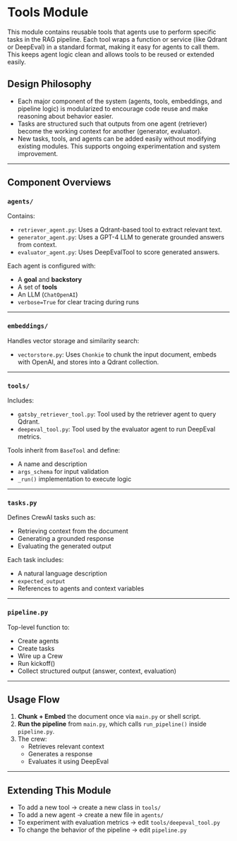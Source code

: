 # Tools Module
This module contains reusable tools that agents use to perform specific tasks in the RAG pipeline. Each tool wraps a function or service (like Qdrant or DeepEval) in a standard format, making it easy for agents to call them. This keeps agent logic clean and allows tools to be reused or extended easily.

## Design Philosophy

- Each major component of the system (agents, tools, embeddings, and pipeline logic) is modularized to encourage code reuse and make reasoning about behavior easier.
- Tasks are structured such that outputs from one agent (retriever) become the working context for another (generator, evaluator).
- New tasks, tools, and agents can be added easily without modifying existing modules. This supports ongoing experimentation and system improvement.

---

## Component Overviews

### `agents/`
Contains:
- `retriever_agent.py`: Uses a Qdrant-based tool to extract relevant text.
- `generator_agent.py`: Uses a GPT-4 LLM to generate grounded answers from context.
- `evaluator_agent.py`: Uses DeepEvalTool to score generated answers.

Each agent is configured with:
- A **goal** and **backstory**
- A set of **tools**
- An LLM (`ChatOpenAI`)
- `verbose=True` for clear tracing during runs

---

### `embeddings/`
Handles vector storage and similarity search:
- `vectorstore.py`: Uses `Chonkie` to chunk the input document, embeds with OpenAI, and stores into a Qdrant collection.

---

### `tools/`
Includes:
- `gatsby_retriever_tool.py`: Tool used by the retriever agent to query Qdrant.
- `deepeval_tool.py`: Tool used by the evaluator agent to run DeepEval metrics.

Tools inherit from `BaseTool` and define:
- A name and description
- `args_schema` for input validation
- `_run()` implementation to execute logic

---

### `tasks.py`
Defines CrewAI tasks such as:
- Retrieving context from the document
- Generating a grounded response
- Evaluating the generated output

Each task includes:
- A natural language description
- `expected_output`
- References to agents and context variables

---

### `pipeline.py`
Top-level function to:
- Create agents
- Create tasks
- Wire up a Crew
- Run kickoff()
- Collect structured output (answer, context, evaluation)

---

## Usage Flow

1. **Chunk + Embed** the document once via `main.py` or shell script.
2. **Run the pipeline** from `main.py`, which calls `run_pipeline()` inside `pipeline.py`.
3. The crew:
   - Retrieves relevant context
   - Generates a response
   - Evaluates it using DeepEval

---

## Extending This Module

- To add a new tool → create a new class in `tools/`
- To add a new agent → create a new file in `agents/`
- To experiment with evaluation metrics → edit `tools/deepeval_tool.py`
- To change the behavior of the pipeline → edit `pipeline.py`
